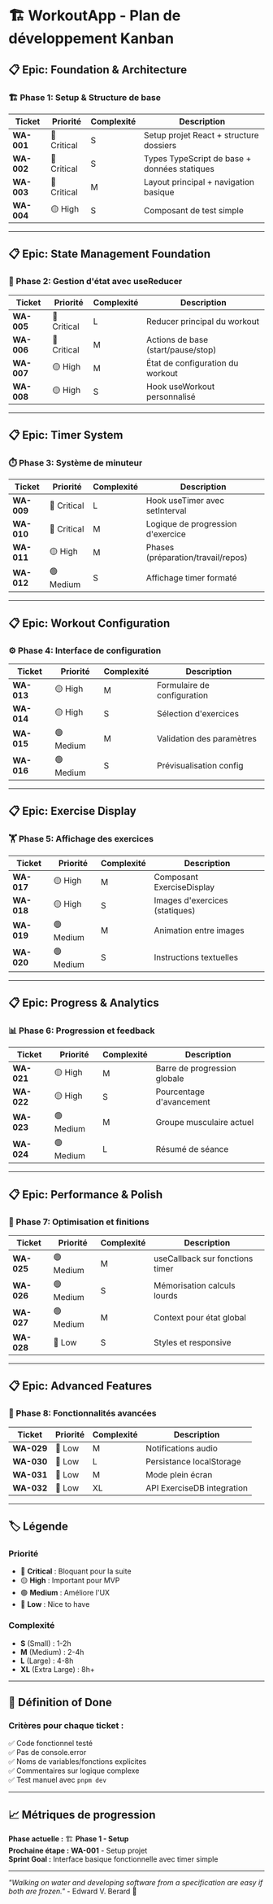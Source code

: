 # 🏗️ WorkoutApp - Plan de développement Kanban

## 📋 Epic: Foundation & Architecture

### 🏗️ Phase 1: Setup & Structure de base
| Ticket | Priorité | Complexité | Description |
|--------|----------|------------|-------------|
| **WA-001** | 🔴 Critical | S | Setup projet React + structure dossiers |
| **WA-002** | 🔴 Critical | S | Types TypeScript de base + données statiques |
| **WA-003** | 🔴 Critical | M | Layout principal + navigation basique |
| **WA-004** | 🟡 High | S | Composant de test simple |

---

## 📋 Epic: State Management Foundation

### 🧠 Phase 2: Gestion d'état avec useReducer
| Ticket | Priorité | Complexité | Description |
|--------|----------|------------|-------------|
| **WA-005** | 🔴 Critical | L | Reducer principal du workout |
| **WA-006** | 🔴 Critical | M | Actions de base (start/pause/stop) |
| **WA-007** | 🟡 High | M | État de configuration du workout |
| **WA-008** | 🟡 High | S | Hook useWorkout personnalisé |

---

## 📋 Epic: Timer System

### ⏱️ Phase 3: Système de minuteur
| Ticket | Priorité | Complexité | Description |
|--------|----------|------------|-------------|
| **WA-009** | 🔴 Critical | L | Hook useTimer avec setInterval |
| **WA-010** | 🔴 Critical | M | Logique de progression d'exercice |
| **WA-011** | 🟡 High | M | Phases (préparation/travail/repos) |
| **WA-012** | 🟢 Medium | S | Affichage timer formaté |

---

## 📋 Epic: Workout Configuration

### ⚙️ Phase 4: Interface de configuration
| Ticket | Priorité | Complexité | Description |
|--------|----------|------------|-------------|
| **WA-013** | 🟡 High | M | Formulaire de configuration |
| **WA-014** | 🟡 High | S | Sélection d'exercices |
| **WA-015** | 🟢 Medium | M | Validation des paramètres |
| **WA-016** | 🟢 Medium | S | Prévisualisation config |

---

## 📋 Epic: Exercise Display

### 🏋️ Phase 5: Affichage des exercices
| Ticket | Priorité | Complexité | Description |
|--------|----------|------------|-------------|
| **WA-017** | 🟡 High | M | Composant ExerciseDisplay |
| **WA-018** | 🟡 High | S | Images d'exercices (statiques) |
| **WA-019** | 🟢 Medium | M | Animation entre images |
| **WA-020** | 🟢 Medium | S | Instructions textuelles |

---

## 📋 Epic: Progress & Analytics

### 📊 Phase 6: Progression et feedback
| Ticket | Priorité | Complexité | Description |
|--------|----------|------------|-------------|
| **WA-021** | 🟡 High | M | Barre de progression globale |
| **WA-022** | 🟡 High | S | Pourcentage d'avancement |
| **WA-023** | 🟢 Medium | M | Groupe musculaire actuel |
| **WA-024** | 🟢 Medium | L | Résumé de séance |

---

## 📋 Epic: Performance & Polish

### 🚀 Phase 7: Optimisation et finitions
| Ticket | Priorité | Complexité | Description |
|--------|----------|------------|-------------|
| **WA-025** | 🟢 Medium | M | useCallback sur fonctions timer |
| **WA-026** | 🟢 Medium | S | Mémorisation calculs lourds |
| **WA-027** | 🟢 Medium | M | Context pour état global |
| **WA-028** | 🔵 Low | S | Styles et responsive |

---

## 📋 Epic: Advanced Features

### 🎯 Phase 8: Fonctionnalités avancées
| Ticket | Priorité | Complexité | Description |
|--------|----------|------------|-------------|
| **WA-029** | 🔵 Low | M | Notifications audio |
| **WA-030** | 🔵 Low | L | Persistance localStorage |
| **WA-031** | 🔵 Low | M | Mode plein écran |
| **WA-032** | 🔵 Low | XL | API ExerciseDB integration |

---

## 🏷️ Légende

### Priorité
- 🔴 **Critical** : Bloquant pour la suite
- 🟡 **High** : Important pour MVP
- 🟢 **Medium** : Améliore l'UX
- 🔵 **Low** : Nice to have

### Complexité
- **S** (Small) : 1-2h
- **M** (Medium) : 2-4h  
- **L** (Large) : 4-8h
- **XL** (Extra Large) : 8h+

---

## 🎯 Définition of Done

### Critères pour chaque ticket :
✅ Code fonctionnel testé  
✅ Pas de console.error  
✅ Noms de variables/fonctions explicites  
✅ Commentaires sur logique complexe  
✅ Test manuel avec `pnpm dev`  

---

## 📈 Métriques de progression

**Phase actuelle :** 🏗️ **Phase 1 - Setup**  
**Prochaine étape :** **WA-001** - Setup projet  
**Sprint Goal :** Interface basique fonctionnelle avec timer simple

---

*"Walking on water and developing software from a specification are easy if both are frozen."* - Edward V. Berard 🧊
